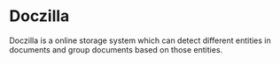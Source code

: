 # Doczilla
Doczilla is a online storage system which can detect different entities in documents and group documents based on
those entities.
